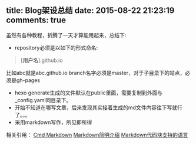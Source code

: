title: Blog架设总结
date: 2015-08-22 21:23:19
comments: true
---
虽然有各种教程，折腾了一天才算能用起来，总结下:
* repository必须是以如下的形式命名:
> [**用户名**].github.io

比如abc就是abc.github.io
branch名字必须是master，对于子目录下的站点，必须是gh-pages  
* hexo generate生成的文件默认在public里面，需要复制到外面与_config.yaml同目录下。
* 开始不知道在哪写文章，后来发现其实接着生成的md文件内容往下写就行了。。。
* 采用markdown写作，所见即所得 

相关引用：
[Cmd Markdown](https://www.zybuluo.com/mdeditor)
[Markdown简明介绍](http://wowubuntu.com/markdown)
[Markdown代码块支持的语言](https://github.com/coapp/coapp.org/blob/master/src/dynamic/reference/garrett-flavored-markdown.html.md#precode)
